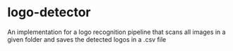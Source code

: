 # logo-detector
An implementation for a logo recognition pipeline that scans all images in a given folder and saves the detected logos in a .csv file 
